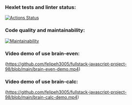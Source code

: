 ### Hexlet tests and linter status:
[![Actions Status](https://github.com/felipeh3005/fullstack-javascript-project-98/actions/workflows/hexlet-check.yml/badge.svg)](https://github.com/felipeh3005/fullstack-javascript-project-98/actions)

### Code quality and maintainability:
[![Maintainability](https://qlty.sh/gh/felipeh3005/projects/fullstack-javascript-project-98/maintainability.svg)](https://qlty.sh/gh/felipeh3005/projects/fullstack-javascript-project-98)

### Video demo of use brain-even:
(https://github.com/felipeh3005/fullstack-javascript-project-98/blob/main/brain-even-demo.mp4)

### Video demo of use brain-calc:
(https://github.com/felipeh3005/fullstack-javascript-project-98/blob/main/brain-calc-demo.mp4)